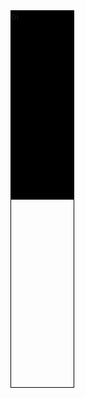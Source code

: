 <div style="border: 1px solid black; height: 300px; width: 100px; background-color: black;">oi</div>
<div style="border: 1px solid black; height: 300px; width: 100px;"></div>
